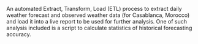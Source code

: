 An automated Extract, Transform, Load (ETL) process to extract daily weather forecast and observed weather data (for Casablanca, Morocco) and load it into a live report to be used for further analysis. One of such analysis included is a script to calculate statistics of historical forecasting accuracy.
